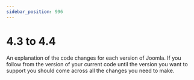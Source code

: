```yaml
---
sidebar_position: 996
---
```


4.3 to 4.4
===============
An explanation of the code changes for each version of Joomla.
If you follow from the version of your current code until the version you want to support you should come across all the changes you need to make.
